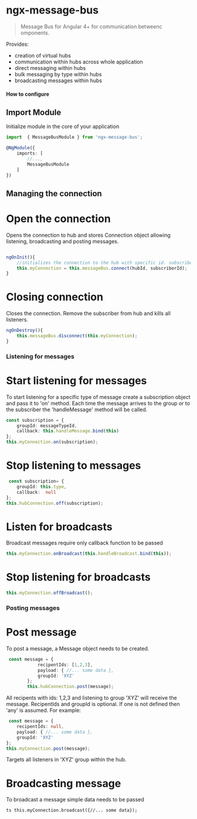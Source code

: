# ngx-message-bus
> Message Bus for Angular 4+ for communication betweenc omponents.

Provides:
 - creation of virtual hubs
 - communication within hubs across whole application
 - direct messaging within hubs
 - bulk messaging by type within hubs
 - broadcasting messages within hubs


#### How to configure

## Import Module
Initialize module in the core of your application

```ts
import  { MessageBusModule } from 'ngx-message-bus';

@NgModule({
    imports: [
        //...,
        MessageBusModule
    ]
})
```
## Managing the connection

# Open the connection

Opens the connection to hub and stores Connection object allowing listening, broadcasting and posting messages. 
```ts

ngOnInit(){
    //initializes the connection to the hub with specific id. subscriberId is the unique id of entity making the connection
    this.myConnection = this.messageBus.connect(hubId, subscriberId);
}

```

# Closing connection

Closes the connection. Remove the subscriber from hub and kills all listeners.
```ts
ngOnDestroy(){
    this.messageBus.disconnect(this.myConnection);
}

```


### Listening for messages

# Start listening for messages
To start listening for a specific type of message create a subscription object and pass it to 'on' method. Each time the message arrives to the group or to the subscriber the 'handleMessage' method will be called.
```ts
const subscription = {
    groupId: messageTypeId,
    callback: this.handleMessage.bind(this)
};
this.myConnection.on(subscription);

```


# Stop listening to messages
```ts
 const subscription= {
    groupId: this.type,
    callback:  null
};
this.hubConnection.off(subscription);
```

# Listen for broadcasts

Broadcast messages require only callback function to be passed

```ts
this.myConnection.onBroadcast(this.handleBroadcast.bind(this));
```
# Stop listening for broadcasts

```ts
this.myConnection.offBroadcast();
```

### Posting messages

# Post message

To post a message, a Message object needs to be created.

```ts
 const message = {
            recipentIds: [1,2,3],
            payload: { //... some data },
            groupId: 'XYZ'
        };
        this.hubConnection.post(message);
```

All recipents with ids: 1,2,3 and listening to group 'XYZ' will receive the message. RecipentIds and groupId is optional. If one is not defined then 'any' is assumed. For example:
```ts
 const message = {
    recipentIds: null,
    payload: { //... some data },
    groupId: 'XYZ'
};
this.myConnection.post(message);
```

Targets all listeners in 'XYZ' group within the hub.

# Broadcasting message

To broadcast a message simple data needs to be passed

``ts
   this.myConnection.broadcast({//... some data});
``
